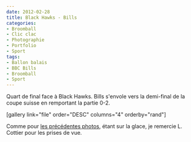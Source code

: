 ```yaml
---
date: 2012-02-28
title: Black Hawks - Bills
categories:
- Broomball
- Clic clac
- Photographie
- Portfolio
- Sport
tags:
- Ballon balais
- BBC Bills
- Broomball
- Sport
---
```

Quart de final face à Black Hawks. Bills s'envole vers la demi-final de la coupe suisse en remportant la partie 0-2.

<!--more-->

[gallery link="file" order="DESC" columns="4" orderby="rand"]

Comme pour <a href="https://www.alienlebarge.ch/2012/02/21/bbc-bills/">les précédentes photos</a>, étant sur la glace, je remercie L. Cottier pour les prises de vue.
